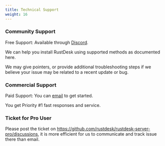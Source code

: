 ```yaml
---
title: Technical Support
weight: 16
---
```


### Community Support

Free Support: Available through [Discord](https://discord.gg/nDceKgxnkV).

We can help you install RustDesk using supported methods as documented here.

We may give pointers, or provide additional troubleshooting steps if we believe your issue may be related to a recent update or bug.

### Commercial Support

Paid Support: You can [email](mailto:support@rustdesk.com) to get started.

You get Priority #1 fast responses and service.

### Ticket for Pro User

Please post the ticket on https://github.com/rustdesk/rustdesk-server-pro/discussions, it is more efficient for us to communicate and track issue there than email.
